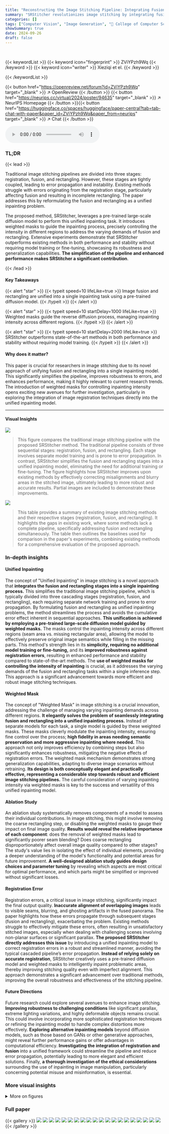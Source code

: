 ```yaml
---
title: "Reconstructing the Image Stitching Pipeline: Integrating Fusion and Rectangling into a Unified Inpainting Model"
summary: "SRStitcher revolutionizes image stitching by integrating fusion and rectangling into a unified inpainting model, eliminating model training and achieving superior performance and stability."
categories: []
tags: ["Computer Vision", "Image Generation", "🏢 College of Computer Science and Technology, Tongji University",]
showSummary: true
date: 2024-09-26
draft: false
---
```


<br>

{{< keywordList >}}
{{< keyword icon="fingerprint" >}} ZViYPzh9Wq {{< /keyword >}}
{{< keyword icon="writer" >}} Xieziqi et el. {{< /keyword >}}
 
{{< /keywordList >}}

{{< button href="https://openreview.net/forum?id=ZViYPzh9Wq" target="_blank" >}}
↗ OpenReview
{{< /button >}}
{{< button href="https://neurips.cc/virtual/2024/poster/94635" target="_blank" >}}
↗ NeurIPS Homepage
{{< /button >}}{{< button href="https://huggingface.co/spaces/huggingface/paper-central?tab=tab-chat-with-paper&paper_id=ZViYPzh9Wq&paper_from=neurips" target="_blank" >}}
↗ Chat
{{< /button >}}



<audio controls>
    <source src="https://ai-paper-reviewer.com/ZViYPzh9Wq/podcast.wav" type="audio/wav">
    Your browser does not support the audio element.
</audio>


### TL;DR


{{< lead >}}

Traditional image stitching pipelines are divided into three stages: registration, fusion, and rectangling.  However, these stages are tightly coupled, leading to error propagation and instability.  Existing methods struggle with errors originating from the registration stage, particularly affecting fusion and resulting in incomplete rectangling.  The paper addresses this by reformulating the fusion and rectangling as a unified inpainting problem. 

The proposed method, SRStitcher, leverages a pre-trained large-scale diffusion model to perform this unified inpainting task. It introduces weighted masks to guide the inpainting process, precisely controlling the intensity in different regions to address the varying demands of fusion and rectangling.  Extensive experiments demonstrate that SRStitcher outperforms existing methods in both performance and stability without requiring model training or fine-tuning, showcasing its robustness and generalization capabilities.  **The simplification of the pipeline and enhanced performance makes SRStitcher a significant contribution**.

{{< /lead >}}


#### Key Takeaways

{{< alert "star" >}}
{{< typeit speed=10 lifeLike=true >}} Image fusion and rectangling are unified into a single inpainting task using a pre-trained diffusion model. {{< /typeit >}}
{{< /alert >}}

{{< alert "star" >}}
{{< typeit speed=10 startDelay=1000 lifeLike=true >}} Weighted masks guide the reverse diffusion process, managing inpainting intensity across different regions. {{< /typeit >}}
{{< /alert >}}

{{< alert "star" >}}
{{< typeit speed=10 startDelay=2000 lifeLike=true >}} SRStitcher outperforms state-of-the-art methods in both performance and stability without requiring model training. {{< /typeit >}}
{{< /alert >}}

#### Why does it matter?
This paper is crucial for researchers in image stitching due to its novel approach of unifying fusion and rectangling into a single inpainting model. This significantly simplifies the pipeline, improves robustness to errors, and enhances performance, making it highly relevant to current research trends.  The introduction of weighted masks for controlling inpainting intensity opens exciting new avenues for further investigation, particularly in exploring the integration of image registration techniques directly into the unified inpainting model.

------
#### Visual Insights



![](https://ai-paper-reviewer.com/ZViYPzh9Wq/figures_1_1.jpg)

> This figure compares the traditional image stitching pipeline with the proposed SRStitcher method.  The traditional pipeline consists of three sequential stages: registration, fusion, and rectangling. Each stage involves separate model training and is prone to error propagation. In contrast, SRStitcher simplifies the fusion and rectangling stages into a unified inpainting model, eliminating the need for additional training or fine-tuning.  The figure highlights how SRStitcher improves upon existing methods by effectively correcting misalignments and blurry areas in the stitched image, ultimately leading to more robust and accurate results. Partial images are included to demonstrate these improvements.





![](https://ai-paper-reviewer.com/ZViYPzh9Wq/tables_5_1.jpg)

> This table provides a summary of existing image stitching methods and their respective stages (registration, fusion, and rectangling). It highlights the gaps in existing work, where some methods lack a complete pipeline, specifically addressing fusion and rectangling simultaneously. The table then outlines the baselines used for comparison in the paper's experiments, combining existing methods for a comprehensive evaluation of the proposed approach.





### In-depth insights


#### Unified Inpainting
The concept of "Unified Inpainting" in image stitching is a novel approach that **integrates the fusion and rectangling stages into a single inpainting process.** This simplifies the traditional image stitching pipeline, which is typically divided into three cascading stages (registration, fusion, and rectangling), each requiring separate network training and prone to error propagation.  By formulating fusion and rectangling as unified inpainting problems, the method streamlines the process and avoids the cumulative error effect inherent in sequential approaches.  **This unification is achieved by employing a pre-trained large-scale diffusion model guided by weighted masks.** The masks control the inpainting intensity across different regions (seam area vs. missing rectangular area), allowing the model to effectively preserve original image semantics while filling in the missing parts. This method's strength lies in its **simplicity, requiring no additional model training or fine-tuning,** and its **improved robustness against registration errors**, resulting in enhanced performance and stability compared to state-of-the-art methods. The **use of weighted masks for controlling the intensity of inpainting** is crucial, as it addresses the varying demands of the fusion and rectangling tasks within a single inference step.  This approach is a significant advancement towards more efficient and robust image stitching techniques.

#### Weighted Mask
The concept of "Weighted Mask" in image stitching is a crucial innovation, addressing the challenge of managing varying inpainting demands across different regions.  **It elegantly solves the problem of seamlessly integrating fusion and rectangling into a unified inpainting process.** Instead of separate models for each task, a single model is guided by these weighted masks. These masks cleverly modulate the inpainting intensity, ensuring fine control over the process; **high fidelity in areas needing semantic preservation and more aggressive inpainting where needed.** This approach not only improves efficiency by combining steps but also significantly enhances robustness, mitigating the negative effects of registration errors. The weighted mask mechanism demonstrates strong generalization capabilities, adapting to diverse image scenarios without retraining. **Its design is both conceptually elegant and practically effective, representing a considerable step towards robust and efficient image stitching pipelines.**  The careful consideration of varying inpainting intensity via weighted masks is key to the success and versatility of this unified inpainting model.

#### Ablation Study
An ablation study systematically removes components of a model to assess their individual contributions.  In image stitching, this might involve removing the coarse rectangling step, or disabling the weighted masks to gauge their impact on final image quality.  **Results would reveal the relative importance of each component**: does the removal of weighted masks lead to significantly poorer seam blending? Does coarse rectangling disproportionately affect overall image quality compared to other stages?  The study's value lies in isolating the effect of individual elements, providing a deeper understanding of the model's functionality and potential areas for future improvement.  **A well-designed ablation study guides design choices and parameter tuning** by revealing which aspects are most critical for optimal performance, and which parts might be simplified or improved without significant losses.

#### Registration Error
Registration errors, a critical issue in image stitching, significantly impact the final output quality.  **Inaccurate alignment of overlapping images** leads to visible seams, blurring, and ghosting artifacts in the fused panorama.  The paper highlights how these errors propagate through subsequent stages (fusion and rectangling), exacerbating the problem. Existing methods struggle to effectively mitigate these errors, often resulting in unsatisfactory stitched images, especially when dealing with challenging scenes involving non-planar surfaces or significant parallax. **The proposed SRStitcher directly addresses this issue** by introducing a unified inpainting model to correct registration errors in a robust and streamlined manner, avoiding the typical cascaded pipeline’s error propagation.  **Instead of relying solely on accurate registration**, SRStitcher creatively uses a pre-trained diffusion model and weighted masks to intelligently inpaint problematic areas, thereby improving stitching quality even with imperfect alignment. This approach demonstrates a significant advancement over traditional methods, improving the overall robustness and effectiveness of the stitching pipeline.

#### Future Directions
Future research could explore several avenues to enhance image stitching.  **Improving robustness to challenging conditions** like significant parallax, extreme lighting variations, and highly deformable objects remains crucial.  This could involve incorporating more sophisticated registration techniques or refining the inpainting model to handle complex distortions more effectively.  **Exploring alternative inpainting models** beyond diffusion models, such as those based on GANs or other generative approaches, might reveal further performance gains or offer advantages in computational efficiency.   **Investigating the integration of registration and fusion** into a unified framework could streamline the pipeline and reduce error propagation, potentially leading to more elegant and efficient solutions.  Finally, **a thorough investigation of the ethical considerations** surrounding the use of inpainting in image manipulation, particularly concerning potential misuse and misinformation, is essential.


### More visual insights

<details>
<summary>More on figures
</summary>


![](https://ai-paper-reviewer.com/ZViYPzh9Wq/figures_7_1.jpg)

> This figure shows a qualitative comparison of the SRStitcher method against other baselines on four different challenging scenarios: soft and deformable objects (wires), structured and extensive missing areas, repeated patterns (bricks), and multi-depth layers (pillars and their backgrounds).  Each row presents a different stitching challenge and compares the results of various methods, highlighting the strengths of SRStitcher in handling these complex scenarios. The results demonstrate that SRStitcher generates high-quality stitched images, effectively correcting registration errors and seamlessly filling missing areas, even in complex scenes.


![](https://ai-paper-reviewer.com/ZViYPzh9Wq/figures_8_1.jpg)

> This figure shows a qualitative comparison of image stitching results using various methods on four different challenging scenarios: (1) soft and deformable objects like wires, (2) structured and extensive missing areas, (3) repeated patterns like bricks and (4) multi-depth layers involving objects and their background at different depths. The results demonstrate SRStitcher's ability to effectively handle these challenging registration scenarios and outperform other methods in terms of accuracy, robustness, and visual quality.


![](https://ai-paper-reviewer.com/ZViYPzh9Wq/figures_9_1.jpg)

> This figure demonstrates the ablation study on the weighted masks used in the SRStitcher method.  Specifically, it shows the difference between using fixed masks versus weighted masks in two regions: the fusion region and the rectangulating region. In the fusion region, the weighted mask smoothly transitions between preserved and inpainted areas, resulting in a more natural-looking fusion of the images.  Conversely, in the rectangulating region, a fixed mask is used because that area lacks semantic information; the weighted mask produced blurry noise in this section. The visual results illustrate how the weighted mask method improves the overall quality of the stitched image.


![](https://ai-paper-reviewer.com/ZViYPzh9Wq/figures_13_1.jpg)

> This figure shows an ablation study on the SRStitcher model.  Four versions of the stitched image are presented, each demonstrating the effect of removing a key component of the model.  (a) shows the full SRStitcher results. (b) removes the coarse rectangling step, resulting in incomplete filling of the missing region. (c) removes both coarse rectangling and the weighted initial mask, resulting in significant content changes. (d) removes all three components, leading to poor quality and abnormal content generation. The marked areas highlight the changes.


![](https://ai-paper-reviewer.com/ZViYPzh9Wq/figures_14_1.jpg)

> This figure visually depicts the generation process of the weighted masks Minit(x, y) and Minpaint(x, y) used in the SRStitcher model.  It shows how the different masks (Mwl(x, y), Mwr(x, y), Mcontent(x, y), Mseam(x, y)) are combined using equations 5 and 10 from the paper to produce the final weighted masks. This visual representation aids in understanding the mathematical relationships between the different masks and how they contribute to the unified inpainting process in SRStitcher. The arrows indicate the flow of operations and how the intermediate masks contribute to the final Minit(x, y) and Minpaint(x, y).


![](https://ai-paper-reviewer.com/ZViYPzh9Wq/figures_15_1.jpg)

> This figure visually depicts the Weighted Mask Guided Reverse Process (WMGRP).  It shows the steps involved in the inpainting process using a diffusion model, where the input is a coarse fusion image and a weighted inpainting mask. The process iteratively refines a noisy image (XN) by progressively reducing noise at each step (Xt) until a clean image (X1) is obtained. The weighted mask (Msmall) guides the inpainting process by controlling the intensity of modification across different regions, ensuring that both fusion and rectangling are effectively completed. The figure omits the static masked image for simplicity.


![](https://ai-paper-reviewer.com/ZViYPzh9Wq/figures_15_2.jpg)

> This figure visualizes the Weighted Mask Guided Reverse Process (WMGRP) described in Algorithm 1.  It shows the steps involved in the reverse diffusion process, highlighting how the weighted masks (Msmall) guide the inpainting of the coarse fusion image (ICFR). The process starts with a noisy image (XN) and iteratively refines it through denoising steps (Xt, ..., X1), eventually producing the final stitched image (ÎCFR).  The figure omits the unchanging masked image for simplicity.


![](https://ai-paper-reviewer.com/ZViYPzh9Wq/figures_16_1.jpg)

> This figure compares the traditional image stitching pipeline with the proposed SRStitcher method.  The traditional pipeline consists of three sequential stages: registration, fusion, and rectangling, each with its own model.  The SRStitcher simplifies this to a single stage by integrating the fusion and rectangling steps into a unified inpainting model.  The figure uses example images to illustrate how SRStitcher improves alignment and handles blurry areas better than the traditional method.


![](https://ai-paper-reviewer.com/ZViYPzh9Wq/figures_18_1.jpg)

> This figure displays examples where the No-Reference Image Quality Assessment (NR-IQA) metrics, specifically HIQA and CLIPIQA, do not align with visual quality perception.  Despite visually superior stitched images produced by SRStitcher compared to other methods (UDIS+SD1.5, UDISplus+SD1.5, UDIS+SD2, UDISplus+SD2), the NR-IQA scores show unexpectedly lower values for SRStitcher.  This discrepancy highlights a limitation of current NR-IQA metrics in accurately capturing the perceptual aspects of image quality in image stitching scenarios due to the specific artifacts present in the stitching process.


![](https://ai-paper-reviewer.com/ZViYPzh9Wq/figures_19_1.jpg)

> This figure shows a qualitative comparison of image stitching results between SRStitcher and other baseline methods across four challenging scenarios.  Each row represents a different challenge: soft and deformable objects (wires), extensive missing areas, repeating patterns (bricks), and multi-depth layers (pillars and background).  The images demonstrate SRStitcher's ability to effectively correct for registration errors and handle areas with missing image content, producing more visually appealing and coherent results compared to baselines.


![](https://ai-paper-reviewer.com/ZViYPzh9Wq/figures_21_1.jpg)

> This figure presents a qualitative comparison of SRStitcher against other baseline methods on four challenging scenarios. The scenarios highlight challenges in registration accuracy for soft and deformable objects (e.g. wires), handling structured and extensive missing areas, dealing with repeated patterns, and managing objects on multiple depth layers.  Each row displays the input images and the results from various methods, showcasing SRStitcher's ability to overcome registration errors and produce superior results, particularly when dealing with challenging registration problems. 


![](https://ai-paper-reviewer.com/ZViYPzh9Wq/figures_22_1.jpg)

> This figure shows the results of using different random seeds in the experiment. The SRStitcher method produces more stable results with high quality, while other methods produce different abnormal results with different random seeds. This demonstrates the remarkable stability of the SRStitcher method.


![](https://ai-paper-reviewer.com/ZViYPzh9Wq/figures_23_1.jpg)

> This figure presents a qualitative comparison of the image stitching results obtained using four different variants of the SRStitcher model: SRStitcher-S (based on Stable Diffusion 2), SRStitcher-U (based on Stable Diffusion 2 Unclip), SRStitcher-C (based on ControlNet Inpainting), and the original SRStitcher.  For each variant, the figure shows the input images and the corresponding stitched image produced by the model.  The results demonstrate the varying performance and quality of the different model variants, highlighting the strengths and weaknesses of each approach in handling different types of stitching challenges.


![](https://ai-paper-reviewer.com/ZViYPzh9Wq/figures_24_1.jpg)

> This figure compares the traditional image stitching pipeline with the proposed SRStitcher method.  The traditional pipeline consists of three sequential stages: registration, fusion, and rectangling.  SRStitcher simplifies the fusion and rectangling stages into a unified inpainting model, eliminating the need for separate model training or fine-tuning for these stages. The figure highlights how SRStitcher effectively addresses issues such as misalignment and blurry areas in the final stitched image, showcasing its improved performance and stability compared to existing methods.


![](https://ai-paper-reviewer.com/ZViYPzh9Wq/figures_25_1.jpg)

> This figure shows additional results obtained by applying the SRStitcher method to images from the APAPdataset and REWdataset. These datasets, unlike the primary UDIS-D dataset used in the paper's main experiments, are smaller traditional datasets for image stitching.  The figure demonstrates the generalization capability of SRStitcher by showing its performance on datasets that differ in size, image content, and characteristics from the primary dataset.


![](https://ai-paper-reviewer.com/ZViYPzh9Wq/figures_25_2.jpg)

> This figure shows a comparison of the results of different image stitching methods on four example images from Figure 2.  The methods compared include UDIS+DR, UDISplus+DR, UDIS+Lama, UDISplus+Lama, UDIS+SD1.5, UDISplus+SD1.5, UDIS+SD2, UDISplus+SD2, and the proposed SRStitcher method. Each row represents a different image pair, and each column represents a different method. The red arrows highlight areas where the SRStitcher method shows noticeable improvement compared to other methods, particularly in handling registration errors, dealing with blurry seams, and filling in missing regions accurately.


</details>






### Full paper

{{< gallery >}}
<img src="https://ai-paper-reviewer.com/ZViYPzh9Wq/1.png" class="grid-w50 md:grid-w33 xl:grid-w25" />
<img src="https://ai-paper-reviewer.com/ZViYPzh9Wq/2.png" class="grid-w50 md:grid-w33 xl:grid-w25" />
<img src="https://ai-paper-reviewer.com/ZViYPzh9Wq/3.png" class="grid-w50 md:grid-w33 xl:grid-w25" />
<img src="https://ai-paper-reviewer.com/ZViYPzh9Wq/4.png" class="grid-w50 md:grid-w33 xl:grid-w25" />
<img src="https://ai-paper-reviewer.com/ZViYPzh9Wq/5.png" class="grid-w50 md:grid-w33 xl:grid-w25" />
<img src="https://ai-paper-reviewer.com/ZViYPzh9Wq/6.png" class="grid-w50 md:grid-w33 xl:grid-w25" />
<img src="https://ai-paper-reviewer.com/ZViYPzh9Wq/7.png" class="grid-w50 md:grid-w33 xl:grid-w25" />
<img src="https://ai-paper-reviewer.com/ZViYPzh9Wq/8.png" class="grid-w50 md:grid-w33 xl:grid-w25" />
<img src="https://ai-paper-reviewer.com/ZViYPzh9Wq/9.png" class="grid-w50 md:grid-w33 xl:grid-w25" />
<img src="https://ai-paper-reviewer.com/ZViYPzh9Wq/10.png" class="grid-w50 md:grid-w33 xl:grid-w25" />
<img src="https://ai-paper-reviewer.com/ZViYPzh9Wq/11.png" class="grid-w50 md:grid-w33 xl:grid-w25" />
<img src="https://ai-paper-reviewer.com/ZViYPzh9Wq/12.png" class="grid-w50 md:grid-w33 xl:grid-w25" />
<img src="https://ai-paper-reviewer.com/ZViYPzh9Wq/13.png" class="grid-w50 md:grid-w33 xl:grid-w25" />
<img src="https://ai-paper-reviewer.com/ZViYPzh9Wq/14.png" class="grid-w50 md:grid-w33 xl:grid-w25" />
<img src="https://ai-paper-reviewer.com/ZViYPzh9Wq/15.png" class="grid-w50 md:grid-w33 xl:grid-w25" />
<img src="https://ai-paper-reviewer.com/ZViYPzh9Wq/16.png" class="grid-w50 md:grid-w33 xl:grid-w25" />
<img src="https://ai-paper-reviewer.com/ZViYPzh9Wq/17.png" class="grid-w50 md:grid-w33 xl:grid-w25" />
<img src="https://ai-paper-reviewer.com/ZViYPzh9Wq/18.png" class="grid-w50 md:grid-w33 xl:grid-w25" />
<img src="https://ai-paper-reviewer.com/ZViYPzh9Wq/19.png" class="grid-w50 md:grid-w33 xl:grid-w25" />
<img src="https://ai-paper-reviewer.com/ZViYPzh9Wq/20.png" class="grid-w50 md:grid-w33 xl:grid-w25" />
{{< /gallery >}}